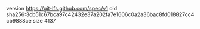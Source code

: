 version https://git-lfs.github.com/spec/v1
oid sha256:3cb51c67bca97c42432e37a202fa7e1606c0a2a36bac8fd018827cc4cb9888ce
size 4137
